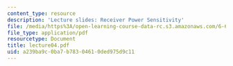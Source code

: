 ```yaml
---
content_type: resource
description: 'Lecture slides: Receiver Power Sensitivity'
file: /media/https%3A/open-learning-course-data-rc.s3.amazonaws.com/6-661-receivers-antennas-and-signals-spring-2003/a239ba9c0ba7b78304610ded975d9c11_lecture04.pdf
file_type: application/pdf
resourcetype: Document
title: lecture04.pdf
uid: a239ba9c-0ba7-b783-0461-0ded975d9c11
---
```

